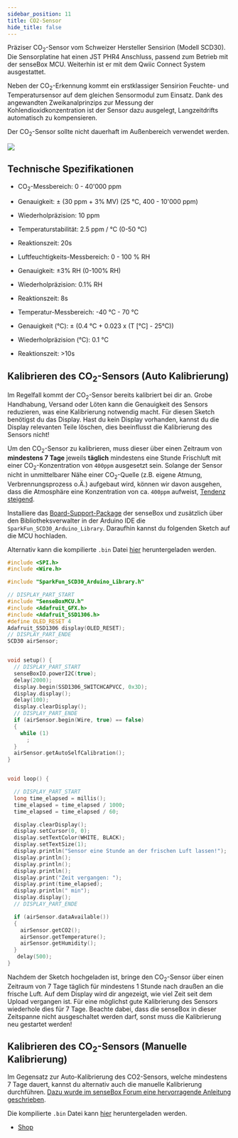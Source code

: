 ```yaml
---
sidebar_position: 11
title: CO2-Sensor
hide_title: false
---
```


Präziser CO<sub>2</sub>-Sensor vom Schweizer Hersteller Sensirion (Modell SCD30). Die Sensorplatine hat einen JST PHR4 Anschluss, passend zum Betrieb mit der senseBox MCU. Weiterhin ist er mit dem Qwiic Connect System ausgestattet.

Neben der CO<sub>2</sub>-Erkennung kommt ein erstklassiger Sensirion Feuchte- und Temperatursensor auf dem gleichen Sensormodul zum Einsatz. Dank des angewandten Zweikanalprinzips zur Messung der Kohlendioxidkonzentration ist der Sensor dazu ausgelegt, Langzeitdrifts automatisch zu kompensieren.

Der CO<sub>2</sub>-Sensor sollte nicht dauerhaft im Außenbereich verwendet werden.

![](/img/hardware-bilder/co2/DSCF9389.jpg)

## Technische Spezifikationen

- CO<sub>2</sub>-Messbereich: 0 - 40'000 ppm
- Genauigkeit: ± (30 ppm + 3% MV) (25 °C, 400 - 10'000 ppm)
- Wiederholpräzision: 10 ppm
- Temperaturstabilität: 2.5 ppm / °C (0-50 °C)
- Reaktionszeit: 20s

- Luftfeuchtigkeits-Messbereich: 0 - 100 % RH
- Genauigkeit: ±3% RH (0-100% RH)
- Wiederholpräzision: 0.1% RH
- Reaktionszeit: 8s

- Temperatur-Messbereich: -40 °C - 70 °C
- Genauigkeit (°C): ± (0.4 °C + 0.023 x (T [°C] - 25°C))
- Wiederholpräzision (°C): 0.1 °C
- Reaktionszeit: >10s


## Kalibrieren des CO<sub>2</sub>-Sensors (Auto Kalibrierung)

Im Regelfall kommt der CO<sub>2</sub>-Sensor bereits kalibriert bei dir an. Grobe Handhabung, Versand oder Löten kann die Genauigkeit des Sensors reduzieren, was eine Kalibrierung notwendig macht. Für diesen Sketch benötigst du das Display. Hast du kein Display vorhanden, kannst du die Display relevanten Teile löschen, dies beeinflusst die Kalibrierung des Sensors nicht!

Um den CO<sub>2</sub>-Sensor zu kalibrieren, muss dieser über einen Zeitraum von **mindestens 7 Tage** jeweils **täglich** mindestens eine Stunde Frischluft mit einer CO<sub>2</sub>-Konzentration von `400ppm` ausgesetzt sein. Solange der Sensor nicht in unmittelbarer Nähe einer CO<sub>2</sub>-Quelle (z.B. eigene Atmung, Verbrennungsprozess o.Ä.) aufgebaut wird, können wir davon ausgehen, dass die Atmosphäre eine Konzentration von ca. `400ppm` aufweist, [Tendenz steigend](https://www.esrl.noaa.gov/gmd/ccgg/trends//).

Installiere das [Board-Support-Package](https://docs.sensebox.de/arduino/board-support-package-installieren/) der senseBox und zusätzlich über den Bibliotheksverwalter in der Arduino IDE die `SparkFun_SCD30_Arduino_Library`. Daraufhin kannst du folgenden Sketch auf die MCU hochladen.

Alternativ kann die kompilierte `.bin` Datei [hier](/docs/sensebox_co2_calibrate.bin) heruntergeladen werden.

```c++
#include <SPI.h>
#include <Wire.h>

#include "SparkFun_SCD30_Arduino_Library.h"

// DISPLAY_PART_START
#include "SenseBoxMCU.h"
#include <Adafruit_GFX.h>
#include <Adafruit_SSD1306.h>
#define OLED_RESET 4
Adafruit_SSD1306 display(OLED_RESET);
// DISPLAY_PART_ENDE
SCD30 airSensor;


void setup() {
  // DISPLAY_PART_START
  senseBoxIO.powerI2C(true);
  delay(2000);
  display.begin(SSD1306_SWITCHCAPVCC, 0x3D);
  display.display();
  delay(100);
  display.clearDisplay();
  // DISPLAY_PART_ENDE
  if (airSensor.begin(Wire, true) == false)
  {
    while (1)
      ;
  }
  airSensor.getAutoSelfCalibration();
}


void loop() {

  // DISPLAY_PART_START
  long time_elapsed = millis();
  time_elapsed = time_elapsed / 1000;
  time_elapsed = time_elapsed / 60;

  display.clearDisplay();
  display.setCursor(0, 0);
  display.setTextColor(WHITE, BLACK);
  display.setTextSize(1);
  display.println("Sensor eine Stunde an der frischen Luft lassen!");
  display.println();
  display.println();
  display.println();
  display.print("Zeit vergangen: ");
  display.print(time_elapsed);
  display.println(" min");
  display.display();
  // DISPLAY_PART_ENDE

  if (airSensor.dataAvailable())
  {
    airSensor.getCO2();
    airSensor.getTemperature();
    airSensor.getHumidity();
  }
   delay(500);
}
```

Nachdem der Sketch hochgeladen ist, bringe den CO<sub>2</sub>-Sensor über einen Zeitraum von 7 Tage täglich für mindestens 1 Stunde nach draußen an die frische Luft. Auf dem Display wird dir angezeigt, wie viel Zeit seit dem Upload vergangen ist. Für eine möglichst gute Kalibrierung des Sensors wiederhole dies für 7 Tage. Beachte dabei, dass die senseBox in dieser Zeitspanne nicht ausgeschaltet werden darf, sonst muss die Kalibrierung neu gestartet werden!

## Kalibrieren des CO<sub>2</sub>-Sensors (Manuelle Kalibrierung)

Im Gegensatz zur Auto-Kalibrierung des CO2-Sensors, welche mindestens 7 Tage dauert, kannst du alternativ auch die manuelle Kalibrierung durchführen. [Dazu wurde im senseBox Forum eine hervorragende Anleitung geschrieben](https://forum.sensebox.de/t/co2-ampel-kalibrieren/1108).

Die kompilierte `.bin` Datei kann [hier](/docs/sensebox_co2_calibrate_manual.bin) heruntergeladen werden.

- [Shop](https://sensebox.kaufen/product/co2-sensor)
